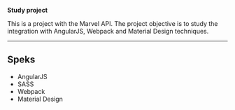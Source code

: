 **Study project**

This is a project with the Marvel API. The project objective is to study the integration with AngularJS, Webpack and Material Design techniques.

---

## Speks

- AngularJS
- SASS
- Webpack
- Material Design
